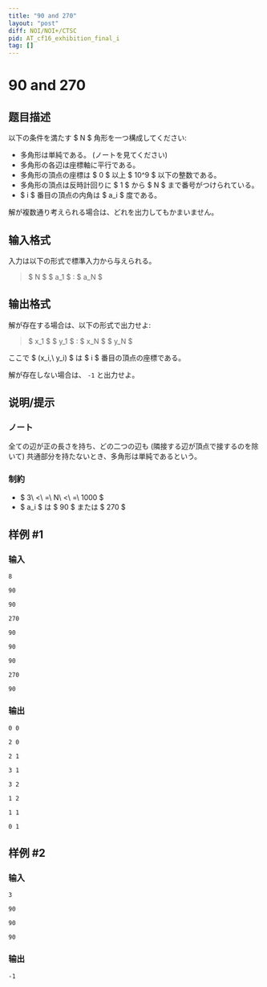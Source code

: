 ```yaml
---
title: "90 and 270"
layout: "post"
diff: NOI/NOI+/CTSC
pid: AT_cf16_exhibition_final_i
tag: []
---
```


# 90 and 270

## 题目描述

[problemUrl]: https://atcoder.jp/contests/cf16-exhibition-final/tasks/cf16_exhibition_final_i

以下の条件を満たす $ N $ 角形を一つ構成してください:

- 多角形は単純である。 (ノートを見てください)
- 多角形の各辺は座標軸に平行である。
- 多角形の頂点の座標は $ 0 $ 以上 $ 10^9 $ 以下の整数である。
- 多角形の頂点は反時計回りに $ 1 $ から $ N $ まで番号がつけられている。
- $ i $ 番目の頂点の内角は $ a_i $ 度である。

解が複数通り考えられる場合は、どれを出力してもかまいません。

## 输入格式

入力は以下の形式で標準入力から与えられる。

> $ N $ $ a_1 $ : $ a_N $

## 输出格式

解が存在する場合は、以下の形式で出力せよ:

> $ x_1 $ $ y_1 $ : $ x_N $ $ y_N $

ここで $ (x_i,\ y_i) $ は $ i $ 番目の頂点の座標である。

解が存在しない場合は、 `-1` と出力せよ。

## 说明/提示

### ノート

全ての辺が正の長さを持ち、どの二つの辺も (隣接する辺が頂点で接するのを除いて) 共通部分を持たないとき、多角形は単純であるという。

### 制約

- $ 3\ <\ =\ N\ <\ =\ 1000 $
- $ a_i $ は $ 90 $ または $ 270 $

## 样例 #1

### 输入

```
8
90
90
270
90
90
90
270
90
```

### 输出

```
0 0
2 0
2 1
3 1
3 2
1 2
1 1
0 1
```

## 样例 #2

### 输入

```
3
90
90
90
```

### 输出

```
-1
```

